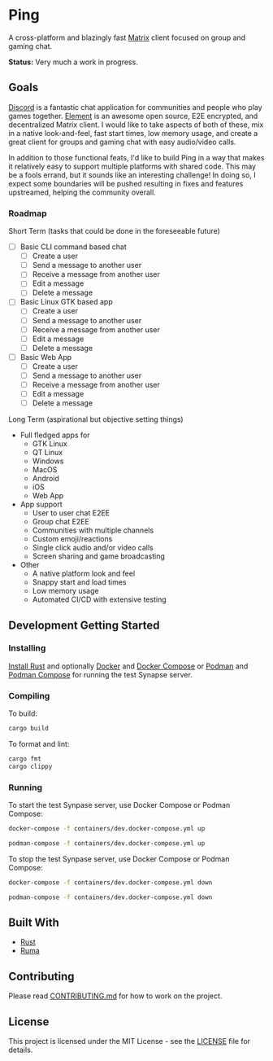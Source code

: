 # Ping

A cross-platform and blazingly fast [Matrix](https://matrix.org/) client focused on group and gaming chat.

**Status:** Very much a work in progress.

## Goals

[Discord](https://discord.com/) is a fantastic chat application for communities and people who play games together. [Element](https://element.io/) is an awesome open source, E2E encrypted, and decentralized Matrix client. I would like to take aspects of both of these, mix in a native look-and-feel, fast start times, low memory usage, and create a great client for groups and gaming chat with easy audio/video calls.

In addition to those functional feats, I'd like to build Ping in a way that makes it relatively easy to support multiple platforms with shared code. This may be a fools errand, but it sounds like an interesting challenge! In doing so, I expect some boundaries will be pushed resulting in fixes and features upstreamed, helping the community overall.

### Roadmap

Short Term (tasks that could be done in the foreseeable future)
- [ ] Basic CLI command based chat
    - [ ] Create a user
    - [ ] Send a message to another user
    - [ ] Receive a message from another user
    - [ ] Edit a message
    - [ ] Delete a message
- [ ] Basic Linux GTK based app
    - [ ] Create a user
    - [ ] Send a message to another user
    - [ ] Receive a message from another user
    - [ ] Edit a message
    - [ ] Delete a message
- [ ] Basic Web App
    - [ ] Create a user
    - [ ] Send a message to another user
    - [ ] Receive a message from another user
    - [ ] Edit a message
    - [ ] Delete a message

Long Term (aspirational but objective setting things)
- Full fledged apps for
    - GTK Linux
    - QT Linux
    - Windows
    - MacOS
    - Android
    - iOS
    - Web App
- App support
    - User to user chat E2EE
    - Group chat E2EE
    - Communities with multiple channels
    - Custom emoji/reactions
    - Single click audio and/or video calls
    - Screen sharing and game broadcasting
- Other
    - A native platform look and feel
    - Snappy start and load times
    - Low memory usage
    - Automated CI/CD with extensive testing

## Development Getting Started

### Installing

[Install Rust](https://www.rust-lang.org/tools/install) and optionally [Docker](https://docs.docker.com/engine/install/) and [Docker Compose](https://docs.docker.com/compose/install/) or [Podman](https://podman.io/getting-started/installation.html) and [Podman Compose](https://github.com/containers/podman-compose) for running the test Synapse server.

### Compiling

To build:

```bash
cargo build
```

To format and lint:

```bash
cargo fmt
cargo clippy
```

### Running

To start the test Synpase server, use Docker Compose or Podman Compose:

```bash
docker-compose -f containers/dev.docker-compose.yml up

podman-compose -f containers/dev.docker-compose.yml up
```

To stop the test Synpase server, use Docker Compose or Podman Compose:

```bash
docker-compose -f containers/dev.docker-compose.yml down

podman-compose -f containers/dev.docker-compose.yml down
```

<!-- ### Testing -->

## Built With

- [Rust](https://www.rust-lang.org/)
- [Ruma](https://www.ruma.io/)

## Contributing

Please read [CONTRIBUTING.md](CONTRIBUTING.md) for how to work on the project.

## License

This project is licensed under the MIT License - see the [LICENSE](LICENSE) file for details.
